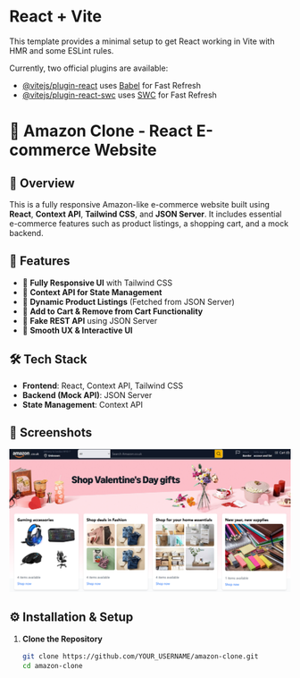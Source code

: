 # React + Vite

This template provides a minimal setup to get React working in Vite with HMR and some ESLint rules.

Currently, two official plugins are available:

- [@vitejs/plugin-react](https://github.com/vitejs/vite-plugin-react/blob/main/packages/plugin-react/README.md) uses [Babel](https://babeljs.io/) for Fast Refresh
- [@vitejs/plugin-react-swc](https://github.com/vitejs/vite-plugin-react-swc) uses [SWC](https://swc.rs/) for Fast Refresh
# 🛒 Amazon Clone - React E-commerce Website

## 📌 Overview
This is a fully responsive Amazon-like e-commerce website built using **React**, **Context API**, **Tailwind CSS**, and **JSON Server**. It includes essential e-commerce features such as product listings, a shopping cart, and a mock backend.

## 🚀 Features
- 🔹 **Fully Responsive UI** with Tailwind CSS  
- 🔹 **Context API for State Management**  
- 🔹 **Dynamic Product Listings** (Fetched from JSON Server)  
- 🔹 **Add to Cart & Remove from Cart Functionality**  
- 🔹 **Fake REST API** using JSON Server  
- 🔹 **Smooth UX & Interactive UI**  

## 🛠️ Tech Stack
- **Frontend**: React, Context API, Tailwind CSS  
- **Backend (Mock API)**: JSON Server  
- **State Management**: Context API  

## 📸 Screenshots
![Alt text](/src/assets/overview.png)




## ⚙️ Installation & Setup

1. **Clone the Repository**  
   ```sh
   git clone https://github.com/YOUR_USERNAME/amazon-clone.git
   cd amazon-clone
